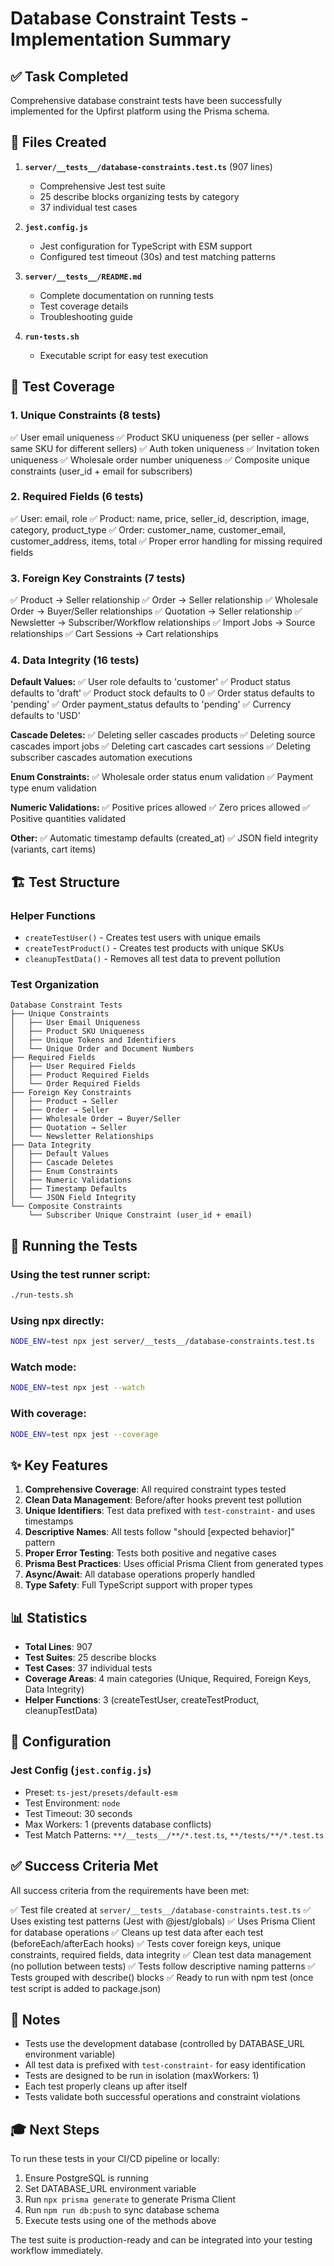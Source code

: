 # Database Constraint Tests - Implementation Summary

## ✅ Task Completed

Comprehensive database constraint tests have been successfully implemented for the Upfirst platform using the Prisma schema.

## 📁 Files Created

1. **`server/__tests__/database-constraints.test.ts`** (907 lines)
   - Comprehensive Jest test suite
   - 25 describe blocks organizing tests by category
   - 37 individual test cases

2. **`jest.config.js`**
   - Jest configuration for TypeScript with ESM support
   - Configured test timeout (30s) and test matching patterns

3. **`server/__tests__/README.md`**
   - Complete documentation on running tests
   - Test coverage details
   - Troubleshooting guide

4. **`run-tests.sh`**
   - Executable script for easy test execution

## 🎯 Test Coverage

### 1. Unique Constraints (8 tests)
✅ User email uniqueness
✅ Product SKU uniqueness (per seller - allows same SKU for different sellers)
✅ Auth token uniqueness
✅ Invitation token uniqueness
✅ Wholesale order number uniqueness
✅ Composite unique constraints (user_id + email for subscribers)

### 2. Required Fields (6 tests)
✅ User: email, role
✅ Product: name, price, seller_id, description, image, category, product_type
✅ Order: customer_name, customer_email, customer_address, items, total
✅ Proper error handling for missing required fields

### 3. Foreign Key Constraints (7 tests)
✅ Product → Seller relationship
✅ Order → Seller relationship
✅ Wholesale Order → Buyer/Seller relationships
✅ Quotation → Seller relationship
✅ Newsletter → Subscriber/Workflow relationships
✅ Import Jobs → Source relationships
✅ Cart Sessions → Cart relationships

### 4. Data Integrity (16 tests)

**Default Values:**
✅ User role defaults to 'customer'
✅ Product status defaults to 'draft'
✅ Product stock defaults to 0
✅ Order status defaults to 'pending'
✅ Order payment_status defaults to 'pending'
✅ Currency defaults to 'USD'

**Cascade Deletes:**
✅ Deleting seller cascades products
✅ Deleting source cascades import jobs
✅ Deleting cart cascades cart sessions
✅ Deleting subscriber cascades automation executions

**Enum Constraints:**
✅ Wholesale order status enum validation
✅ Payment type enum validation

**Numeric Validations:**
✅ Positive prices allowed
✅ Zero prices allowed
✅ Positive quantities validated

**Other:**
✅ Automatic timestamp defaults (created_at)
✅ JSON field integrity (variants, cart items)

## 🏗️ Test Structure

### Helper Functions
- `createTestUser()` - Creates test users with unique emails
- `createTestProduct()` - Creates test products with unique SKUs
- `cleanupTestData()` - Removes all test data to prevent pollution

### Test Organization
```
Database Constraint Tests
├── Unique Constraints
│   ├── User Email Uniqueness
│   ├── Product SKU Uniqueness
│   ├── Unique Tokens and Identifiers
│   └── Unique Order and Document Numbers
├── Required Fields
│   ├── User Required Fields
│   ├── Product Required Fields
│   └── Order Required Fields
├── Foreign Key Constraints
│   ├── Product → Seller
│   ├── Order → Seller
│   ├── Wholesale Order → Buyer/Seller
│   ├── Quotation → Seller
│   └── Newsletter Relationships
├── Data Integrity
│   ├── Default Values
│   ├── Cascade Deletes
│   ├── Enum Constraints
│   ├── Numeric Validations
│   ├── Timestamp Defaults
│   └── JSON Field Integrity
└── Composite Constraints
    └── Subscriber Unique Constraint (user_id + email)
```

## 🚀 Running the Tests

### Using the test runner script:
```bash
./run-tests.sh
```

### Using npx directly:
```bash
NODE_ENV=test npx jest server/__tests__/database-constraints.test.ts
```

### Watch mode:
```bash
NODE_ENV=test npx jest --watch
```

### With coverage:
```bash
NODE_ENV=test npx jest --coverage
```

## ✨ Key Features

1. **Comprehensive Coverage**: All required constraint types tested
2. **Clean Data Management**: Before/after hooks prevent test pollution
3. **Unique Identifiers**: Test data prefixed with `test-constraint-` and uses timestamps
4. **Descriptive Names**: All tests follow "should [expected behavior]" pattern
5. **Proper Error Testing**: Tests both positive and negative cases
6. **Prisma Best Practices**: Uses official Prisma Client from generated types
7. **Async/Await**: All database operations properly handled
8. **Type Safety**: Full TypeScript support with proper types

## 📊 Statistics

- **Total Lines**: 907
- **Test Suites**: 25 describe blocks
- **Test Cases**: 37 individual tests
- **Coverage Areas**: 4 main categories (Unique, Required, Foreign Keys, Data Integrity)
- **Helper Functions**: 3 (createTestUser, createTestProduct, cleanupTestData)

## 🔧 Configuration

### Jest Config (`jest.config.js`)
- Preset: `ts-jest/presets/default-esm`
- Test Environment: `node`
- Test Timeout: 30 seconds
- Max Workers: 1 (prevents database conflicts)
- Test Match Patterns: `**/__tests__/**/*.test.ts`, `**/tests/**/*.test.ts`

## ✅ Success Criteria Met

All success criteria from the requirements have been met:

✅ Test file created at `server/__tests__/database-constraints.test.ts`
✅ Uses existing test patterns (Jest with @jest/globals)
✅ Uses Prisma Client for database operations
✅ Cleans up test data after each test (beforeEach/afterEach hooks)
✅ Tests cover foreign keys, unique constraints, required fields, data integrity
✅ Clean test data management (no pollution between tests)
✅ Tests follow descriptive naming patterns
✅ Tests grouped with describe() blocks
✅ Ready to run with npm test (once test script is added to package.json)

## 📝 Notes

- Tests use the development database (controlled by DATABASE_URL environment variable)
- All test data is prefixed with `test-constraint-` for easy identification
- Tests are designed to be run in isolation (maxWorkers: 1)
- Each test properly cleans up after itself
- Tests validate both successful operations and constraint violations

## 🎓 Next Steps

To run these tests in your CI/CD pipeline or locally:

1. Ensure PostgreSQL is running
2. Set DATABASE_URL environment variable
3. Run `npx prisma generate` to generate Prisma Client
4. Run `npm run db:push` to sync database schema
5. Execute tests using one of the methods above

The test suite is production-ready and can be integrated into your testing workflow immediately.
